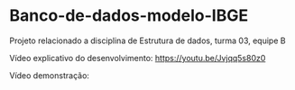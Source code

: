 # Banco-de-dados-modelo-IBGE
Projeto relacionado a disciplina de Estrutura de dados, turma 03, equipe B

Vídeo explicativo do desenvolvimento: https://youtu.be/Jvjqq5s80z0

Vídeo demonstração: 
